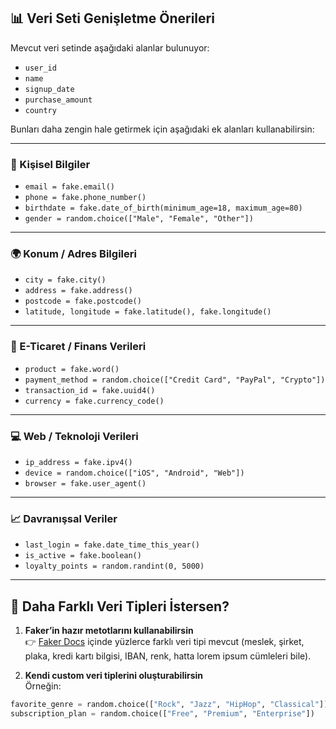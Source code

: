 ## 📊 Veri Seti Genişletme Önerileri

Mevcut veri setinde aşağıdaki alanlar bulunuyor:

- `user_id`
- `name`
- `signup_date`
- `purchase_amount`
- `country`

Bunları daha zengin hale getirmek için aşağıdaki ek alanları kullanabilirsin:

---

### 🧍 Kişisel Bilgiler
- `email = fake.email()`
- `phone = fake.phone_number()`
- `birthdate = fake.date_of_birth(minimum_age=18, maximum_age=80)`
- `gender = random.choice(["Male", "Female", "Other"])`

---

### 🌍 Konum / Adres Bilgileri
- `city = fake.city()`
- `address = fake.address()`
- `postcode = fake.postcode()`
- `latitude, longitude = fake.latitude(), fake.longitude()`

---

### 🛒 E-Ticaret / Finans Verileri
- `product = fake.word()`
- `payment_method = random.choice(["Credit Card", "PayPal", "Crypto"])`
- `transaction_id = fake.uuid4()`
- `currency = fake.currency_code()`

---

### 💻 Web / Teknoloji Verileri
- `ip_address = fake.ipv4()`
- `device = random.choice(["iOS", "Android", "Web"])`
- `browser = fake.user_agent()`

---

### 📈 Davranışsal Veriler
- `last_login = fake.date_time_this_year()`
- `is_active = fake.boolean()`
- `loyalty_points = random.randint(0, 5000)`

---

## 🔹 Daha Farklı Veri Tipleri İstersen?

1. **Faker’in hazır metotlarını kullanabilirsin**  
👉 [Faker Docs](https://faker.readthedocs.io/en/master/) içinde yüzlerce farklı veri tipi mevcut (meslek, şirket, plaka, kredi kartı bilgisi, IBAN, renk, hatta lorem ipsum cümleleri bile).

2. **Kendi custom veri tiplerini oluşturabilirsin**  
Örneğin:
```python
favorite_genre = random.choice(["Rock", "Jazz", "HipHop", "Classical"])
subscription_plan = random.choice(["Free", "Premium", "Enterprise"])